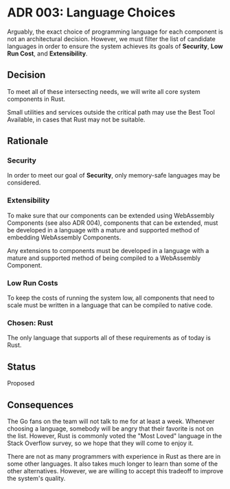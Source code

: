 # ADR 003: Language Choices
Arguably, the exact choice of programming language for each component is not an
architectural decision.  However, we must filter the list of candidate languages
in order to ensure the system achieves its goals of **Security**, **Low Run
Cost**, and **Extensibility**.

## Decision 
To meet all of these intersecting needs, we will write all core system components in
Rust.

Small utilities and services outside the critical path may use the Best Tool Available, in
cases that Rust may not be suitable.

## Rationale 

### Security
In order to meet our goal of **Security**, only memory-safe languages may be
considered.

### Extensibility
To make sure that our components can be extended using WebAssembly Components
(see also ADR 004), components that can be extended, must be developed in a
language with a mature and supported method of embedding WebAssembly Components. 

Any extensions to components must be developed in a language with a mature and
supported method of being compiled to a WebAssembly Component.

### Low Run Costs
To keep the costs of running the system low, all components that need to scale
must be written in a language that can be compiled to native code.

### Chosen: Rust

The only language that supports all of these requirements as of today is Rust.

## Status
Proposed

## Consequences
The Go fans on the team will not talk to me for at least a week.  Whenever
choosing a language, somebody will be angry that their favorite is not on the
list.  However, Rust is commonly voted the "Most Loved" language in the Stack
Overflow survey, so we hope that they will come to enjoy it.

There are not as many programmers with experience in Rust as there are in
some other languages.  It also takes much longer to learn than some of the other
alternatives.  However, we are willing to accept this tradeoff to
improve the system's quality.
